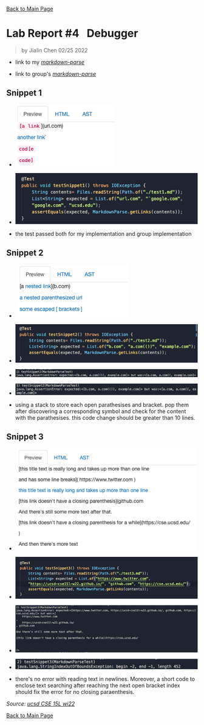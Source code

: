 [Back to Main Page](index.md)

# Lab Report #4 &nbsp; Debugger

> by Jialin Chen 02/25 2022

* link to my [*markdown-parse*](https://github.com/sm52/markdown-parse)

* link to group's [*markdown-parse*](https://github.com/sm52/markdown-parse)

## Snippet 1

* ![lab4_preview1](lab4_preview1.png)

* ![lab4_test1](lab4_test1.png)

* the test passed both for my implementation and group implementation

## Snippet 2

* ![lab4_preview2](lab4_preview2.png)

* ![lab4_test2](lab4_test2.png)

* ![lab4_testMy2](lab4_testMy2.png)

* ![lab4_testGroup2](lab4_testGroup2.png)

* using a stack to store each open parathesises and bracket. pop them after discovering a corresponding symbol and check for the content with the parathesises. this code change should be greater than 10 lines.

## Snippet 3

* ![lab4_preview3](lab4_preview3.png)

* ![lab4_test3](lab4_test3.png)

* ![lab4_testMy3](lab4_testMy3.png)

* ![lab4_testGroup3](lab4_testGroup3.png)

* there's no error with reading text in newlines. Moreover, a short code to enclose text searching after reaching the next open bracket index should fix the error for no closing paraenthesis.

*Source: [ucsd CSE 15L wi22](https://ucsd-cse15l-w22.github.io/week/week8/#week-8-lab-report)*

[Back to Main Page](index.md)